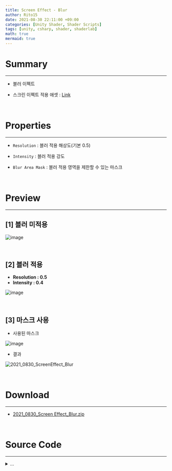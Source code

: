 ```yaml
---
title: Screen Effect - Blur
author: Rito15
date: 2021-08-30 22:11:00 +09:00
categories: [Unity Shader, Shader Scripts]
tags: [unity, csharp, shader, shaderlab]
math: true
mermaid: true
---
```


# Summary
---

- 블러 이펙트

- 스크린 이펙트 적용 애셋 : [Link](https://rito15.github.io/posts/unity-screen-effect-controller/)

<br>

# Properties
---

- `Resolution` : 블러 적용 해상도(기본 0.5)

- `Intensity` : 블러 적용 강도

- `Blur Area Mask` : 블러 적용 영역을 제한할 수 있는 마스크

<br>

# Preview
---

## **[1] 블러 미적용**

![image](https://user-images.githubusercontent.com/42164422/131344640-d4ac64a0-51df-43a8-a334-6dcdbe3e62ea.png)

<br>

## **[2] 블러 적용**

- **Resolution : 0.5**
- **Intensity : 0.4**

![image](https://user-images.githubusercontent.com/42164422/131344711-b8feaed7-b170-437a-ac6e-356a9ccdad5e.png)

<br>

## **[3] 마스크 사용**

- 사용된 마스크

![image](https://user-images.githubusercontent.com/42164422/131345966-1cf7c046-7197-4b9b-9a5b-9eb838fbbb1f.png)

- 결과

![2021_0830_ScreenEffect_Blur](https://user-images.githubusercontent.com/42164422/131345689-c342d0bd-4167-447b-b104-47f2520325c3.gif)

<br>

# Download
---

- [2021_0830_Screen Effect_Blur.zip](https://github.com/rito15/Images/files/7076981/2021_0830_Screen.Effect_Blur.zip)

<br>

# Source Code
---

<details>
<summary markdown="span"> 
...
</summary>

```hlsl
Shader "Rito/Screen Blur"
{
    Properties
    {
        [HideInInspector] _MainTex ("Texture", 2D) = "white" {}
        _MaskTex ("Blur Area Mask", 2D) = "white" {}
        _Resolution("Resolution", Range(0, 1)) = 0.5
        _Intensity("Intensity", Range(0, 1)) = 0.5
    }
    SubShader
    {
        // No culling or depth
        Cull Off ZWrite Off ZTest Always

        Pass
        {
            CGPROGRAM
            #pragma vertex vert
            #pragma fragment frag

            #include "UnityCG.cginc"

            struct appdata
            {
                float4 vertex : POSITION;
                float2 uv : TEXCOORD0;
            };

            struct v2f
            {
                float2 uv : TEXCOORD0;
                float4 vertex : SV_POSITION;
            };

            v2f vert (appdata v)
            {
                v2f o;
                o.vertex = UnityObjectToClipPos(v.vertex);
                o.uv = v.uv;
                return o;
            }

            sampler2D _MainTex;
            sampler2D _MaskTex; // 블러 영역 마스크
            float _Resolution;
            float _Intensity;

            #define RANDOM_SEED 426.791

            static const half2 dir[8] = 
            {
                half2(1., 0.),
                half2(-1., 0.),
                half2(0., 1.),
                half2(0., -1.),
                half2(1., 1.),
                half2(-1., 1.),
                half2(1., 1.),
                half2(1., -1.),
            };

            float2 GetRandomDir(float2 uv, uint i)
            {
                float r1 = (uv.x * uv.y);
                float r2 = ((1. - uv.x) * uv.y);
                float r3 = (uv.x * (1. - uv.y));
                float r4 = ((1. - uv.x) * (1. - uv.y));

                float r = frac((r1 + r2 + r3 + r4) * RANDOM_SEED * i);
                float2 d = dir[i % 8] * r;
                // i % 2 : 좌우
                // i % 4 : 상하좌우
                // i % 8 : 8방향

                return d;
            }

            fixed4 frag (v2f i) : SV_Target
            {
                uint sampleCount = (uint)(_Resolution * 64.);

                fixed4 mainColor = tex2D(_MainTex, i.uv);

                if(_Intensity <= 0.0 || _Resolution <= 0.0)
                    return mainColor;

                float4 col = 0.;
                for(uint index = 0; index < sampleCount; index++)
                {
                    float2 uv = i.uv - GetRandomDir(i.uv, index) * _Intensity * 0.05;
                    col += tex2D(_MainTex, uv);
                }
                
                fixed4 mask = tex2D(_MaskTex, i.uv);

                return lerp(mainColor, (col / sampleCount), mask);
            }
            ENDCG
        }
    }
}
```

</details>

